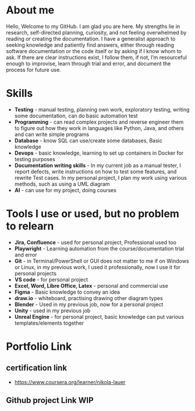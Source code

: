 # About me
Hello, Welcome to my GitHub. I am glad you are here.
My strengths lie in research, self-directed planning, curiosity, and not feeling overwhelmed by reading or creating the documentation. 
I have a generalist approach to seeking knowledge and patiently find answers, either through reading software documentation or the code itself or by asking if I know whom to ask. 
If there are clear instructions exist, I follow them, if not, I’m resourceful enough to improvise, learn through trial and error, and document the process for future use.

# Skills
- **Testing** - manual testing, planning own work, exploratory testing, writing some documentation, can do basic automation test
- **Programming** - can read complex projects and reverse engineer them to figure out how they work in languages like Python, Java, and others and can write simple programs 
- **Database** - know SQL can use/create some databases, Basic knowledge
- **Devops** - basic knowledge, learning to set up containers in Docker for testing purposes
- **Documentation writing skills** - In my current job as a manual tester, I report defects, write instructions on how to test some features, and rewrite Test cases. In my personal project, I plan my work using various methods, such as using a UML diagram
- **AI** - can use for my project, doing courses
   
# Tools I use or used, but no problem to relearn
- **Jira, Confluence** - used for personal project, Professional used too
- **Playwright** - Learning automation from the course/documentation trial and error
- **Git** - in Terminal/PowerShell or GUI does not matter to me if on Windows or Linux, in my previous work, I used it professionally, now I use it for personal projects
- **VS code** - for personal project
- **Excel, Word, Libre Office, Latex** - personal and commercial use
- **Figma** - Basic knowledge to convey an idea
- **draw.io** - whiteboard, practising drawing other diagram types
- **Blender** - Used in my previous job, now for a  personal project
- **Unity** - used in my previous job
- **Unreal Engine** - for personal project, basic knowledge can put various templates/elements together

  
# Portfolio Link
## certification link
- https://www.coursera.org/learner/nikola-lauer

## Github project Link WIP

